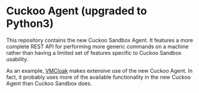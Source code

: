 Cuckoo Agent (upgraded to Python3)
================

This repository contains the new Cuckoo Sandbox Agent. It features a more
complete REST API for performing more generic commands on a machine rather
than having a limited set of features specific to Cuckoo Sandbox usability.

As an example, [VMCloak][vmcloak] makes extensive use of the new Cuckoo Agent.
In fact, it probably uses more of the available functionality in the new
Cuckoo Agent than Cuckoo Sandbox does.

[vmcloak]: https://github.com/jbremer/vmcloak
